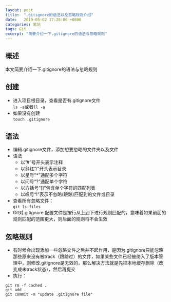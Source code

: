 ```yaml
---
layout: post
title:  ".gitignore的语法以及忽略规则介绍"
date:   2019-05-02 17:28:00 +0800
categories: 笔记
tags: Git 
excerpt: "简要介绍一下.gitignore的语法与忽略规则"
---
```



## 概述
本文简要介绍一下.gitignore的语法与忽略规则

## 创建
+ 进入项目根目录，查看是否有.gitignore文件  
`ls -a`或者`ll -a`
+ 如果没有创建  
`touch .gitignore`

## 语法
+ 编辑.gitignore文件，添加想要忽略的文件夹以及文件
+ 语法  
   + 以”#”号开头表示注释 
   + 以斜杠“/”开头表示目录 
   + 以星号“*”通配多个字符 
   + 以问号“?”通配单个字符
   + 以方括号“[]”包含单个字符的匹配列表
   + 以叹号“!”表示不忽略(跟踪)匹配到的文件或目录
+ 查看所有忽略文件：  
`git ls-files`
+ Git对.gitignore 配置文件是按行从上到下进行规则匹配的，意味着如果前面的规则匹配的范围更大，则后面的规则将不会生效  

## 忽略规则
+ 有时候会出现添加一些忽略文件之后并不起作用，是因为.gitignore只能忽略那些原来没有被track（跟踪过）的文件，如果某些文件已经被纳入了版本管理中，则修改.gitignore是无效的，那么解决方法就是先把本地缓存删除（改变成未track状态），然后再提交
+ 执行：
```
git rm -f cached .  
git add .  
git commit -m "update .gitignore file"
```